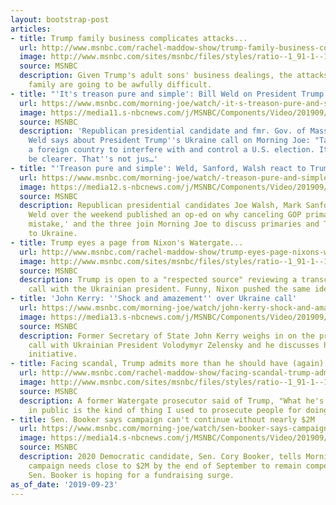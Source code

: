 ```yaml
---
layout: bootstrap-post
articles:
- title: Trump family business complicates attacks...
  url: http://www.msnbc.com/rachel-maddow-show/trump-family-business-complicates-attacks-against-biden
  image: http://www.msnbc.com/sites/msnbc/files/styles/ratio--1_91-1--1200x630/public/ivanka_jared_171005.jpg?itok=8anmlnQU
  source: MSNBC
  description: Given Trump's adult sons' business dealings, the attacks against Biden's
    family are going to be awfully difficult.
- title: "'It's treason pure and simple': Bill Weld on President Trump's..."
  url: https://www.msnbc.com/morning-joe/watch/-it-s-treason-pure-and-simple-bill-weld-on-president-trump-s-ukraine-call-69655621916
  image: https://media11.s-nbcnews.com/j/MSNBC/Components/Video/201909/n_mj_weld_micro_190923_1920x1080.nbcnews-fp-1200-630.jpg
  source: MSNBC
  description: 'Republican presidential candidate and fmr. Gov. of Massachusetts Bill
    Weld says about President Trump''s Ukraine call on Morning Joe: "Talk about pressuring
    a foreign country to interfere with and control a U.S. election. It couldn''t
    be clearer. That''s not jus…'
- title: "'Treason pure and simple': Weld, Sanford, Walsh react to Trump..."
  url: https://www.msnbc.com/morning-joe/watch/-treason-pure-and-simple-weld-sanford-walsh-react-to-trump-call-69654597878
  image: https://media12.s-nbcnews.com/j/MSNBC/Components/Video/201909/n_mj_weld_190923_1920x1080.nbcnews-fp-1200-630.jpg
  source: MSNBC
  description: Republican presidential candidates Joe Walsh, Mark Sanford and Bill
    Weld over the weekend published an op-ed on why canceling GOP primaries is a 'critical
    mistake,' and the three join Morning Joe to discuss primaries and Trump's call
    to Ukraine.
- title: Trump eyes a page from Nixon's Watergate...
  url: http://www.msnbc.com/rachel-maddow-show/trump-eyes-page-nixons-watergate-playbook
  image: http://www.msnbc.com/sites/msnbc/files/styles/ratio--1_91-1--1200x630/public/ap_7301310194.jpg?itok=swaC80aC
  source: MSNBC
  description: Trump is open to a "respected source" reviewing a transcript of his
    call with the Ukrainian president. Funny, Nixon pushed the same idea during Watergate.
- title: 'John Kerry: ''Shock and amazement'' over Ukraine call'
  url: https://www.msnbc.com/morning-joe/watch/john-kerry-shock-and-amazement-over-ukraine-call-69654085683
  image: https://media13.s-nbcnews.com/j/MSNBC/Components/Video/201909/n_mj_kerry_190923_1920x1080.nbcnews-fp-1200-630.jpg
  source: MSNBC
  description: Former Secretary of State John Kerry weighs in on the president's phone
    call with Ukrainian President Volodymyr Zelensky and he discusses his new climate
    initiative.
- title: Facing scandal, Trump admits more than he should have (again)
  url: http://www.msnbc.com/rachel-maddow-show/facing-scandal-trump-admits-more-he-should-have-again
  image: http://www.msnbc.com/sites/msnbc/files/styles/ratio--1_91-1--1200x630/public/videos/n_gura_brk_trumpukraine_190922_1920x1080.jpg?itok=JRD_8az7
  source: MSNBC
  description: A former Watergate prosecutor said of Trump, "What he's been saying
    in public is the kind of thing I used to prosecute people for doing in private."
- title: Sen. Booker says campaign can't continue without nearly $2M
  url: https://www.msnbc.com/morning-joe/watch/sen-booker-says-campaign-can-t-continue-without-nearly-2m-69653573564
  image: https://media14.s-nbcnews.com/j/MSNBC/Components/Video/201909/n_mj_cory_190923_1920x1080.nbcnews-fp-1200-630.jpg
  source: MSNBC
  description: 2020 Democratic candidate, Sen. Cory Booker, tells Morning Joe his
    campaign needs close to $2M by the end of September to remain competitive, so
    Sen. Booker is hoping for a fundraising surge.
as_of_date: '2019-09-23'
---
```


